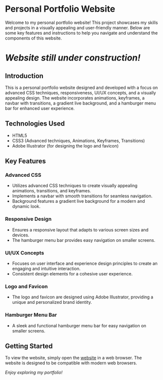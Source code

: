 # Personal Portfolio Website
Welcome to my personal portfolio website! This project showcases my skills and projects in a visually appealing and user-friendly manner. Below are some key features and instructions to help you navigate and understand the components of this website.

# *__Website still under construction!__*

## Introduction
This is a personal portfolio website designed and developed with a focus on advanced CSS techniques, responsiveness, UI/UX concepts, and a visually appealing design. The website incorporates animations, keyframes, a navbar with transitions, a gradient live background, and a hamburger menu bar for enhanced user experience.

## Technologies Used
- HTML5
- CSS3 (Advanced techniques, Animations, Keyframes, Transitions)
- Adobe Illustrator (for designing the logo and favicon)

## Key Features
### Advanced CSS
- Utilizes advanced CSS techniques to create visually appealing animations, transitions, and keyframes.
- Implements a navbar with smooth transitions for seamless navigation.
- Background features a gradient live background for a modern and dynamic look.

### Responsive Design
- Ensures a responsive layout that adapts to various screen sizes and devices.
- The hamburger menu bar provides easy navigation on smaller screens.

### UI/UX Concepts
- Focuses on user interface and experience design principles to create an engaging and intuitive interaction.
- Consistent design elements for a cohesive user experience.

### Logo and Favicon
- The logo and favicon are designed using Adobe Illustrator, providing a unique and personalized brand identity.

### Hamburger Menu Bar
- A sleek and functional hamburger menu bar for easy navigation on smaller screens.

## Getting Started
To view the website, simply open the [website](https://elli-min186.github.io/my_portfolio_website) in a web browser. The website is designed to be compatible with modern web browsers.

*Enjoy exploring my portfolio!*

